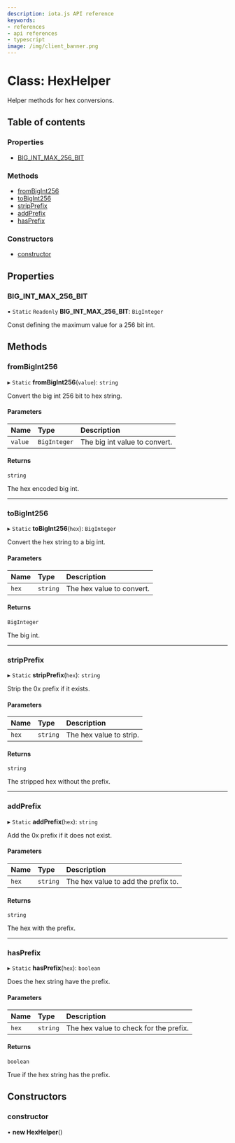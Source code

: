 ```yaml
---
description: iota.js API reference
keywords:
- references
- api references
- typescript
image: /img/client_banner.png
---
```

# Class: HexHelper

Helper methods for hex conversions.

## Table of contents

### Properties

- [BIG\_INT\_MAX\_256\_BIT](HexHelper.md#big_int_max_256_bit)

### Methods

- [fromBigInt256](HexHelper.md#frombigint256)
- [toBigInt256](HexHelper.md#tobigint256)
- [stripPrefix](HexHelper.md#stripprefix)
- [addPrefix](HexHelper.md#addprefix)
- [hasPrefix](HexHelper.md#hasprefix)

### Constructors

- [constructor](HexHelper.md#constructor)

## Properties

### BIG\_INT\_MAX\_256\_BIT

▪ `Static` `Readonly` **BIG\_INT\_MAX\_256\_BIT**: `BigInteger`

Const defining the maximum value for a 256 bit int.

## Methods

### fromBigInt256

▸ `Static` **fromBigInt256**(`value`): `string`

Convert the big int 256 bit to hex string.

#### Parameters

| Name | Type | Description |
| :------ | :------ | :------ |
| `value` | `BigInteger` | The big int value to convert. |

#### Returns

`string`

The hex encoded big int.

___

### toBigInt256

▸ `Static` **toBigInt256**(`hex`): `BigInteger`

Convert the hex string to a big int.

#### Parameters

| Name | Type | Description |
| :------ | :------ | :------ |
| `hex` | `string` | The hex value to convert. |

#### Returns

`BigInteger`

The big int.

___

### stripPrefix

▸ `Static` **stripPrefix**(`hex`): `string`

Strip the 0x prefix if it exists.

#### Parameters

| Name | Type | Description |
| :------ | :------ | :------ |
| `hex` | `string` | The hex value to strip. |

#### Returns

`string`

The stripped hex without the prefix.

___

### addPrefix

▸ `Static` **addPrefix**(`hex`): `string`

Add the 0x prefix if it does not exist.

#### Parameters

| Name | Type | Description |
| :------ | :------ | :------ |
| `hex` | `string` | The hex value to add the prefix to. |

#### Returns

`string`

The hex with the prefix.

___

### hasPrefix

▸ `Static` **hasPrefix**(`hex`): `boolean`

Does the hex string have the prefix.

#### Parameters

| Name | Type | Description |
| :------ | :------ | :------ |
| `hex` | `string` | The hex value to check for the prefix. |

#### Returns

`boolean`

True if the hex string has the prefix.

## Constructors

### constructor

• **new HexHelper**()
